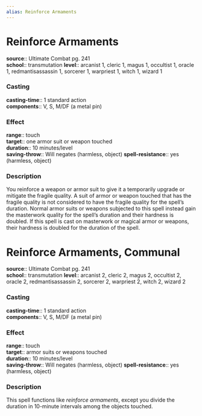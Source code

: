 ```yaml
---
alias: Reinforce Armaments
---
```


# Reinforce Armaments 

**source**:: Ultimate Combat pg. 241  
**school**:: transmutation
**level**:: arcanist 1, cleric 1, magus 1, occultist 1, oracle 1, redmantisassassin 1, sorcerer 1, warpriest 1, witch 1, wizard 1

### Casting 

**casting-time**:: 1 standard action  
**components**:: V, S, M/DF (a metal pin)

### Effect 

**range**:: touch  
**target**:: one armor suit or weapon touched  
**duration**:: 10 minutes/level  
**saving-throw**:: Will negates (harmless, object)
**spell-resistance**:: yes (harmless, object)

### Description 

You reinforce a weapon or armor suit to give it a temporarily upgrade or mitigate the fragile quality. A suit of armor or weapon touched that has the fragile quality is not considered to have the fragile quality for the spell’s duration. Normal armor suits or weapons subjected to this spell instead gain the masterwork quality for the spell’s duration and their hardness is doubled. If this spell is cast on masterwork or magical armor or weapons, their hardness is doubled for the duration of the spell.

# Reinforce Armaments, Communal 

**source**:: Ultimate Combat pg. 241  
**school**:: transmutation
**level**:: arcanist 2, cleric 2, magus 2, occultist 2, oracle 2, redmantisassassin 2, sorcerer 2, warpriest 2, witch 2, wizard 2

### Casting 

**casting-time**:: 1 standard action  
**components**:: V, S, M/DF (a metal pin)

### Effect 

**range**:: touch  
**target**:: armor suits or weapons touched  
**duration**:: 10 minutes/level  
**saving-throw**:: Will negates (harmless, object)
**spell-resistance**:: yes (harmless, object)

### Description 

This spell functions like *reinforce armaments*, except you divide the duration in 10-minute intervals among the objects touched.
